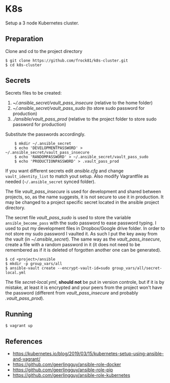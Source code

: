 # K8s

Setup a 3 node Kubernetes cluster.

## Preparation

Clone and cd to the project directory

    $ git clone https://github.com/frock81/k8s-cluster.git
    $ cd k8s-cluster

## Secrets

Secrets files to be created:

1. _~/.ansible_secret/vault_pass_insecure_ (relative to the home folder)
1. _~/.ansible_secret/vault_pass_sudo_ (to store sudo password for production)
1. _./ansible/vault_pass_prod_ (relative to the project folder to store sudo password for production)

Substitute the passwords accordingly.

```
    $ mkdir ~/.ansible_secret
    $ echo 'DEVELOPMENTPASSWORD' > ~/.ansible_secret/vault_pass_insecure
    $ echo 'RANDOMPASSWORD' > ~/.ansible_secret/vault_pass_sudo
    $ echo 'PRODUCTIONPASSWORD' > .vault_pass_prod
```

If you want different secrets edit _ansible.cfg_ and change `vault_identity_list` to match yout setup. Also modify Vagrantfile as needed (`~/.ansible_secret` synced folder).

The file _vault_pass_insecure_ is used for development and shared between projects, so, as the name suggests, it is not secure to use it in production. It may be changed to a project specific secret located in the ansible project directory.

The secret file _vault_pass_sudo_ is used to store the variable `ansible_become_pass` with the sudo password to ease password typing. I used to put my development files in Dropbox/Google drive folder. In order to not store my sudo password I vaulted it. As such I put the key away from the vault (in _~/.ansible_secret_). The same way as the _vault_pass_insecure_, create a file with a random password in it (it does not need to be remembered as if it is deleted of forgotten another one can be generated).

    $ cd <project>/ansible
    $ mkdir -p group_vars/all
    $ ansible-vault create --encrypt-vault-id=sudo group_vars/all/secret-local.yml

The file _secret-local.yml_, **should not** be put in version controle, but if it is by mistake, at least it is encrypted and your peers from the project won't have the password (different from _vault_pass_insecure_ and probably _.vault_pass_prod_).

## Running

    $ vagrant up

## References

- https://kubernetes.io/blog/2019/03/15/kubernetes-setup-using-ansible-and-vagrant/
- https://github.com/geerlingguy/ansible-role-docker
- https://github.com/geerlingguy/ansible-role-pip
- https://github.com/geerlingguy/ansible-role-kubernetes
